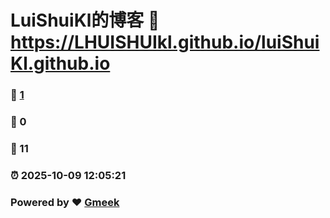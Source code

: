 # LuiShuiKl的博客 :link: https://LHUISHUIkl.github.io/luiShuiKl.github.io 
### :page_facing_up: [1](https://LHUISHUIkl.github.io/luiShuiKl.github.io/tag.html) 
### :speech_balloon: 0 
### :hibiscus: 11 
### :alarm_clock: 2025-10-09 12:05:21 
### Powered by :heart: [Gmeek](https://github.com/Meekdai/Gmeek)

